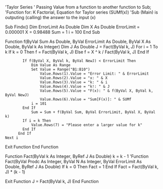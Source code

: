 'Taylor Series
' Passing Value from a function to another function to Sub;
'Function for: K Factorial, Equation for Taylor series (SUMf(x))
'Sub (Main) is outputing (calling) the answer to the input (x)

Sub Findx()
Dim ErrorLimit As Double
Dim X As Double
ErrorLimit = 0.000001
X = 0.98488
Sum = 1
i = 100
End Sub

Function f(ByVal Sum As Double, ByVal ErrorLimit As Double, ByVal X As Double, ByVal k As Integer)
Dim J As Double
J = Fact(ByVal k, J)
    For i = 1 To k
        If k = 0 Then
          f = Fact(ByVal k, J)
        Else
            f = X ^ k / Fact(ByVal k, J)
        End If
            
            If f(ByVal X, ByVal k, ByVal NewJ) < ErrorLimit Then
                Dim Value As Range
                Set Value = Range("B1:B10")
                    Value.Rows(1).Value = "Error Limit: " & ErrorLimit
                    Value.Rows(2).Value = "x: " & X
                    Value.Rows(3).Value = "k: " & i
                    Value.Rows(4).Value = "k!: " & J
                    Value.Rows(5).Value = "F(x): " & f(ByVal X, ByVal k, ByVal NewJ)
                    Value.Rows(6).Value = "Sum[F(x)]: " & SUMf
                i = 101
            End If
                Sum = Sum + f(ByVal Sum, ByVal ErrorLimit, ByVal X, ByVal k)
            If i = k Then
                Value.Rows(7) = "Please enter a larger value for k"
            End If
          End If
    Next i
Exit Function
End Function

Function Fact(ByVal k As Integer, ByRef J As Double)
 k = k - 1
'Function Fact(ByVal Prodc As Integer, ByVal N As Integer, ByVal ErrorLimit As Double, ByRef J As Double)
    If k = 0 Then
Fact = 1
    End If
Fact = Fact(ByVal k, J) * (k - 1)

Exit Function
J = Fact(ByVal k, J)
End Function
